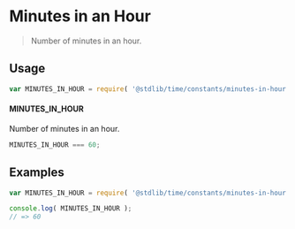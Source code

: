 # Minutes in an Hour

> Number of minutes in an hour.

<section class="usage">

## Usage

``` javascript
var MINUTES_IN_HOUR = require( '@stdlib/time/constants/minutes-in-hour' );
```

#### MINUTES_IN_HOUR

Number of minutes in an hour.

``` javascript
MINUTES_IN_HOUR === 60;
```

</section>

<!-- /.usage -->


<section class="examples">

## Examples

<!-- TODO: better example -->

``` javascript
var MINUTES_IN_HOUR = require( '@stdlib/time/constants/minutes-in-hour' );

console.log( MINUTES_IN_HOUR );
// => 60
```

</section>

<!-- /.examples -->


<section class="links">

</section>

<!-- /.links -->
